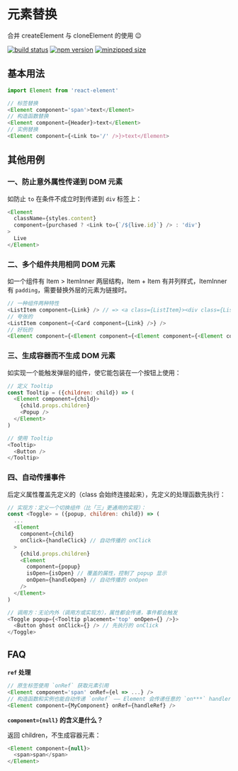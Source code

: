 # 元素替换

合并 createElement 与 cloneElement 的使用 😉

[![build status](https://badgen.net/travis/ambar/react-element)](https://travis-ci.org/ambar/react-element)
[![npm version](https://badgen.net/npm/v/react-element)](https://www.npmjs.com/package/react-element)
[![minzipped size](https://badgen.net/bundlephobia/minzip/react-element)](https://bundlephobia.com/result?p=react-element)


## 基本用法

```js
import Element from 'react-element'

// 标签替换
<Element component='span'>text</Element>
// 构造函数替换
<Element component={Header}>text</Element>
// 实例替换
<Element component={<Link to='/' />}>text</Element>
```

## 其他用例

### 一、防止意外属性传递到 DOM 元素

如防止 `to` 在条件不成立时到传递到 `div` 标签上：

```js
<Element
  className={styles.content}
  component={purchased ? <Link to={`/${live.id}`} /> : 'div'}
>
  Live
</Element>
```

### 二、多个组件共用相同 DOM 元素

如一个组件有 Item > ItemInner 两层结构，Item + Item 有并列样式，ItemInner 有 `padding`，需要替换外层的元素为链接时。

```js
// 一种组件两种特性
<ListItem component={Link} /> // => <a class={ListItem}><div class={ListItemContent}>...</
// 夸张的
<ListItem component={<Card component={Link} />} />
// 好玩的
<Element component={<Element component={<Element component={<Element component='span' />} />} />}>
```

### 三、生成容器而不生成 DOM 元素

如实现一个能触发弹层的组件，使它能包装在一个按钮上使用：

```js
// 定义 Tooltip
const Tooltip = ({children: child}) => (
  <Element component={child}>
    {child.props.children}
    <Popup />
  </Element>
)

// 使用 Tooltip
<Tooltip>
  <Button />
</Tooltip>
```

### 四、自动传播事件

后定义属性覆盖先定义的（class 会始终连接起来），先定义的处理函数先执行：

```js
// 实现方：定义一个切换组件（比「三」更通用的实现）：
const <Toggle> = ({popup, children: child}) => (
  ...
  <Element
    component={child}
    onClick={handleClick} // 自动传播的 onClick
  >
    {child.props.children}
    <Element
      component={popup}
      isOpen={isOpen} // 覆盖的属性，控制了 popup 显示
      onOpen={handleOpen} // 自动传播的 onOpen
    />
  </Element>
)

// 调用方：无论内外（调用方或实现方），属性都会传递，事件都会触发
<Toggle popup={<Tooltip placement='top' onOpen={} />}>
  <Button ghost onClick={} /> // 先执行的 onClick
</Toggle>
```

## FAQ

**`ref` 处理**

```js
// 原生标签使用 `onRef` 获取元素引用
<Element component='span' onRef={el => ...} />
// 构造函数和实例也能自动传递 `onRef` —— Element 会传递任意的 `on***` handler
<Element component={MyComponent} onRef={handleRef} />
```

**`component={null}` 的含义是什么？**

返回 children，不生成容器元素：

```js
<Element component={null}>
  <span>span</span>
</Element>
```

